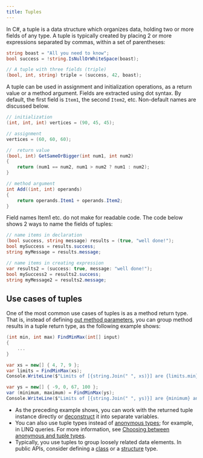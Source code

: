 ```yaml
---
title: Tuples
---
```


In C#, a tuple is a data structure which organizes data, holding two or more fields of any type. A tuple is typically created by placing 2 or more expressions separated by commas, within a set of parentheses:

```csharp
string boast = "All you need to know";
bool success = !string.IsNullOrWhiteSpace(boast);

// A tuple with three fields (triple)
(bool, int, string) triple = (success, 42, boast);
```

A tuple can be used in assignment and initialization operations, as a return value or a method argument. Fields are extracted using dot syntax. By default, the first field is `Item1`, the second `Item2`, etc. Non-default names are discussed below.

```csharp
// initialization
(int, int, int) vertices = (90, 45, 45);

// assignment
vertices = (60, 60, 60);

//  return value
(bool, int) GetSameOrBigger(int num1, int num2)
{
    return (num1 == num2, num1 > num2 ? num1 : num2);
}

// method argument
int Add((int, int) operands)
{
    return operands.Item1 + operands.Item2;
}
```

Field names Item1 etc. do not make for readable code. The code below shows 2 ways to name the fields of tuples:

```csharp
// name items in declaration
(bool success, string message) results = (true, "well done!");
bool mySuccess = results.success;
string myMessage = results.message;

// name items in creating expression
var results2 = (success: true, message: "well done!");
bool mySuccess2 = results2.success;
string myMessage2 = results2.message;
```

## Use cases of tuples

One of the most common use cases of tuples is as a method return type. That is, instead of defining [out method parameters](https://learn.microsoft.com/en-us/dotnet/csharp/language-reference/keywords/method-parameters#out-parameter-modifier), you can group method results in a tuple return type, as the following example shows:

```csharp
(int min, int max) FindMinMax(int[] input)
{
    ...
}

var xs = new[] { 4, 7, 9 };
var limits = FindMinMax(xs);
Console.WriteLine($"Limits of [{string.Join(" ", xs)}] are {limits.min} and {limits.max}");

var ys = new[] { -9, 0, 67, 100 };
var (minimum, maximum) = FindMinMax(ys);
Console.WriteLine($"Limits of [{string.Join(" ", ys)}] are {minimum} and {maximum}");
```

- As the preceding example shows, you can work with the returned tuple instance directly or [deconstruct](https://learn.microsoft.com/en-us/dotnet/csharp/language-reference/builtin-types/value-tuples#tuple-assignment-and-deconstruction) it into separate variables.
- You can also use tuple types instead of [anonymous types](https://learn.microsoft.com/en-us/dotnet/csharp/fundamentals/types/anonymous-types); for example, in LINQ queries. For more information, see [Choosing between anonymous and tuple types](https://learn.microsoft.com/en-us/dotnet/standard/base-types/choosing-between-anonymous-and-tuple).
- Typically, you use tuples to group loosely related data elements. In public APIs, consider defining a [class](https://learn.microsoft.com/en-us/dotnet/csharp/language-reference/keywords/class) or a [structure](https://learn.microsoft.com/en-us/dotnet/csharp/language-reference/builtin-types/struct) type.

